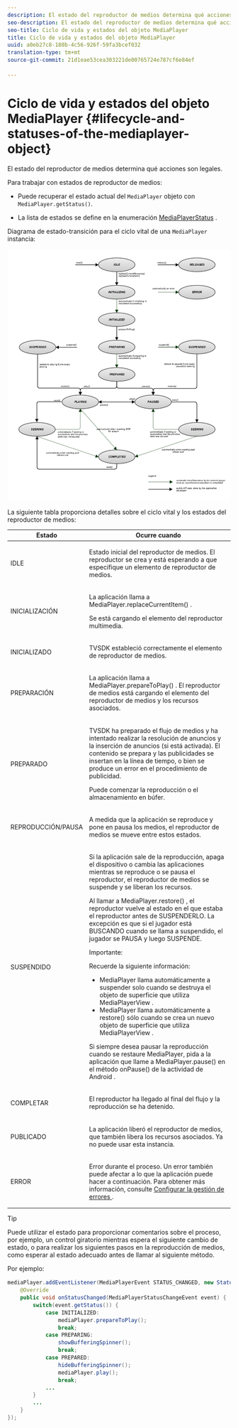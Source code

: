```yaml
---
description: El estado del reproductor de medios determina qué acciones son legales.
seo-description: El estado del reproductor de medios determina qué acciones son legales.
seo-title: Ciclo de vida y estados del objeto MediaPlayer
title: Ciclo de vida y estados del objeto MediaPlayer
uuid: a0eb27c8-180b-4c56-926f-59fa3bcef032
translation-type: tm+mt
source-git-commit: 21d1eae53cea303221de00765724e787cf6e84ef

---
```



# Ciclo de vida y estados del objeto MediaPlayer {#lifecycle-and-statuses-of-the-mediaplayer-object}

El estado del reproductor de medios determina qué acciones son legales.

Para trabajar con estados de reproductor de medios:

* Puede recuperar el estado actual del `MediaPlayer` objeto con `MediaPlayer.getStatus()`.

* La lista de estados se define en la enumeración [MediaPlayerStatus](https://help.adobe.com/en_US/primetime/api/psdk/javadoc_2.7/com/adobe/mediacore/MediaPlayerStatus.html) .

Diagrama de estado-transición para el ciclo vital de una `MediaPlayer` instancia:
<!--<a id="fig_A6425F24C7734DC681D992859D2A6743"></a>-->

![](assets/media_player_statuses.png)

La siguiente tabla proporciona detalles sobre el ciclo vital y los estados del reproductor de medios:

<table id="table_82757A0043EB4AACA474E6B30326A6B7"> 
 <thead> 
  <tr> 
   <th colname="col1" class="entry"> Estado </th> 
   <th colname="col2" class="entry"> Ocurre cuando </th> 
  </tr> 
 </thead>
 <tbody> 
  <tr> 
   <td colname="col1"> IDLE </td> 
   <td colname="col2"> <p>Estado inicial del reproductor de medios. El reproductor se crea y está esperando a que especifique un elemento de reproductor de medios. </p> </td> 
  </tr> 
  <tr> 
   <td colname="col1"> INICIALIZACIÓN </td> 
   <td colname="col2"> <p>La aplicación llama a <span class="codeph"> MediaPlayer.replaceCurrentItem() </span>. </p> <p>Se está cargando el elemento del reproductor multimedia. </p> </td> 
  </tr> 
  <tr> 
   <td colname="col1"> INICIALIZADO </td> 
   <td colname="col2"> <p>TVSDK estableció correctamente el elemento de reproductor de medios. </p> </td> 
  </tr> 
  <tr> 
   <td colname="col1"> PREPARACIÓN </td> 
   <td colname="col2"> <p>La aplicación llama a <span class="codeph"> MediaPlayer.prepareToPlay() </span>. El reproductor de medios está cargando el elemento del reproductor de medios y los recursos asociados. </p> </td> 
  </tr> 
  <tr> 
   <td colname="col1"> PREPARADO </td> 
   <td colname="col2"> <p>TVSDK ha preparado el flujo de medios y ha intentado realizar la resolución de anuncios y la inserción de anuncios (si está activada). El contenido se prepara y las publicidades se insertan en la línea de tiempo, o bien se produce un error en el procedimiento de publicidad. </p> <p>Puede comenzar la reproducción o el almacenamiento en búfer. </p> </td> 
  </tr> 
  <tr> 
   <td colname="col1"> REPRODUCCIÓN/PAUSA </td> 
   <td colname="col2"> <p>A medida que la aplicación se reproduce y pone en pausa los medios, el reproductor de medios se mueve entre estos estados. </p> </td> 
  </tr> 
  <tr> 
   <td colname="col1"> SUSPENDIDO </td> 
   <td colname="col2"> <p>Si la aplicación sale de la reproducción, apaga el dispositivo o cambia las aplicaciones mientras se reproduce o se pausa el reproductor, el reproductor de medios se suspende y se liberan los recursos. </p> <p>Al llamar a <span class="codeph"> MediaPlayer.restore() </span> , el reproductor vuelve al estado en el que estaba el reproductor antes de SUSPENDERLO. La excepción es que si el jugador está BUSCANDO cuando se llama a suspendido, el jugador se PAUSA y luego SUSPENDE. </p> <p>Importante:  <p>Recuerde la siguiente información: 
      <ul id="ul_1B21668994D1474AAA0BE839E0D69B00"> 
       <li id="li_08459A3AB03C45588D73FA162C27A56C">MediaPlayer <span class="codeph"> llama automáticamente a </span> suspender <span class="codeph"> solo cuando se destruya el objeto de superficie que utiliza </span> MediaPlayerView <span class="codeph"> </span> . </li> 
       <li id="li_B9926AA2E7B9441490F37D24AE2678A1">MediaPlayer <span class="codeph"> llama automáticamente a </span> restore() <span class="codeph"> sólo cuando se crea un nuevo objeto de superficie que utiliza </span> MediaPlayerView <span class="codeph"> </span> . </li> 
      </ul> </p> </p> <p>Si siempre desea pausar la reproducción cuando se restaure MediaPlayer, pida a la aplicación que llame a <span class="codeph"> MediaPlayer.pause() </span> en el método <span class="codeph"> onPause() de la actividad de Android </span> . </p> </td> 
  </tr> 
  <tr> 
   <td colname="col1"> COMPLETAR </td> 
   <td colname="col2"> <p>El reproductor ha llegado al final del flujo y la reproducción se ha detenido. </p> </td> 
  </tr> 
  <tr> 
   <td colname="col1"> PUBLICADO </td> 
   <td colname="col2"> <p>La aplicación liberó el reproductor de medios, que también libera los recursos asociados. Ya no puede usar esta instancia. </p> </td> 
  </tr> 
  <tr> 
   <td colname="col1"> ERROR </td> 
   <td colname="col2"> <p>Error durante el proceso. Un error también puede afectar a lo que la aplicación puede hacer a continuación. Para obtener más información, consulte <a href="../../../tvsdk-2.7-for-android/content-playback-options/t-psdk-android-2.7-error-handling-set-up.md#set-up-error-handling" format="dita" scope="local"> Configurar la gestión de errores </a>. </p> </td> 
  </tr> 
 </tbody> 
</table>

>[!TIP]
>
>Puede utilizar el estado para proporcionar comentarios sobre el proceso, por ejemplo, un control giratorio mientras espera el siguiente cambio de estado, o para realizar los siguientes pasos en la reproducción de medios, como esperar al estado adecuado antes de llamar al siguiente método.

Por ejemplo:

```java
mediaPlayer.addEventListener(MediaPlayerEvent STATUS_CHANGED, new StatusChangeEventListener() { 
    @Override  
    public void onStatusChanged(MediaPlayerStatusChangeEvent event) { 
        switch(event.getStatus()) { 
            case INITIALIZED: 
                mediaPlayer.prepareToPlay(); 
                break; 
            case PREPARING: 
                showBufferingSpinner(); 
                break; 
            case PREPARED: 
                hideBufferingSpinner(); 
                mediaPlayer.play(); 
                break; 
            ...                
        } 
        ... 
    } 
}); 
```

